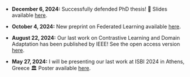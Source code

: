 - <strong>December 6, 2024:</strong> Successfully defended PhD thesis! 🎉  Slides available <a href="./static/assets/PhD_defense.pdf" target="_blank" rel="noopener noreferrer">here</a>.

- <strong>October 4, 2024:</strong> New preprint on Federated Learning available <a href="https://arxiv.org/abs/2410.03281" target="_blank" rel="noopener noreferrer">here</a>.

- <strong>August 22, 2024:</strong> Our last work on Contrastive Learning and Domain Adaptation has been published by IEEE! See the open access version <a href="https://univ-tlse2.hal.science/UP-SCIENCES/hal-04577704v1" target="_blank" rel="noopener noreferrer">here</a>.

- <strong>May 27, 2024:</strong> I will be presenting our last work at ISBI 2024 in Athens, Greece 🏛️ Poster available <a href="./static/assets/isbi_2024_poster.pdf" target="_blank" rel="noopener noreferrer">here</a>.